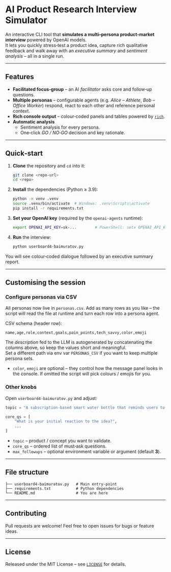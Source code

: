 # AI Product Research Interview Simulator

An interactive CLI tool that **simulates a multi–persona product‑market interview** powered by OpenAI models.  
It lets you quickly stress‑test a product idea, capture rich qualitative feedback and walk away with an *executive summary* and *sentiment analysis* – all in a single run.

---

## Features

* **Facilitated focus‑group** – an AI *facilitator* asks core and follow‑up questions.
* **Multiple personas** – configurable agents (e.g. *Alice – Athlete*, *Bob – Office Worker*) respond, react to each other and reference personal context.
* **Rich console output** – colour‑coded panels and tables powered by [`rich`](https://github.com/Textualize/rich).
* **Automatic analysis**  
  * Sentiment analysis for every persona.  
  * One‑click *GO / NO‑GO* decision and key rationale.

---

## Quick‑start

1. **Clone** the repository and `cd` into it:

   ```bash
   git clone <repo-url>
   cd <repo>
   ```

2. **Install** the dependencies (Python ≥ 3.9):

   ```bash
   python -m venv .venv
   source .venv/bin/activate  # Windows: .venv\Scripts\activate
   pip install -r requirements.txt
   ```

3. **Set your OpenAI key** (required by the `openai-agents` runtime):

   ```bash
   export OPENAI_API_KEY=sk-...        # PowerShell: setx OPENAI_API_KEY "sk-..."
   ```

4. **Run** the interview:

   ```bash
   python userboard4-baimuratov.py
   ```

You will see colour‑coded dialogue followed by an executive summary report.

---

## Customising the session


### Configure personas via CSV

All personas now live in `personas.csv`. Add as many rows as you like – the script
will read the file at runtime and turn each row into a persona agent.

CSV schema (header row):

```text
name,age,role,context,goals,pain_points,tech_savvy,color,emoji
```

The *description* fed to the LLM is autogenerated by concatenating the columns
above, so keep the values short and meaningful.  
Set a different path via env var `PERSONAS_CSV` if you want to keep multiple
persona sets.

* `color`, `emoji` are optional – they control how the message panel looks in
  the console. If omitted the script will pick colours / emojis for you.

### Other knobs

Open `userboard4-baimuratov.py` and adjust:

```python
topic = "A subscription‑based smart water bottle that reminds users to drink."

core_qs = [
    "What is your initial reaction to the idea?",
    ...
]
```

* `topic` – product / concept you want to validate.
* `core_qs` – ordered list of must‑ask questions.
* `max_followups` – optional environment variable or argument (default **3**).

---

## File structure

```
├── userboard4-baimuratov.py   # Main entry‑point
├── requirements.txt           # Python dependencies
└── README.md                  # You are here
```

---

## Contributing

Pull requests are welcome! Feel free to open issues for bugs or feature ideas.

---

## License

Released under the MIT License – see [`LICENSE`](LICENSE) for details.

